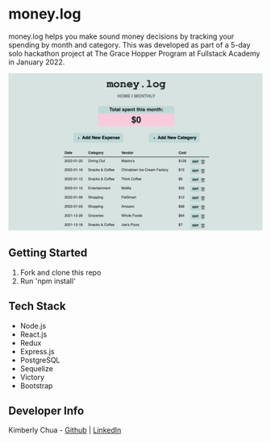 # money.log

money.log helps you make sound money decisions by tracking your spending by month and category. This was developed as part of a 5-day solo hackathon project at The Grace Hopper Program at Fullstack Academy in January 2022.

![moneyl.log](https://github.com/kchua123/money-log/blob/main/public/money-log.png?raw=true)

## Getting Started

1. Fork and clone this repo
2. Run 'npm install'

## Tech Stack

- Node.js
- React.js
- Redux
- Express.js
- PostgreSQL
- Sequelize
- Victory
- Bootstrap

## Developer Info
Kimberly Chua - [Github](https://github.com/kchua123) | [LinkedIn](https://www.linkedin.com/in/chua-kimberly/)
